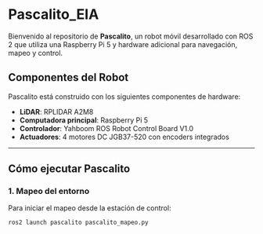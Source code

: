 # **Pascalito_EIA**

Bienvenido al repositorio de **Pascalito**, un robot móvil desarrollado con ROS 2 que utiliza una Raspberry Pi 5 y hardware adicional para navegación, mapeo y control.

## **Componentes del Robot**
Pascalito está construido con los siguientes componentes de hardware:

- **LiDAR**: RPLIDAR A2M8
- **Computadora principal**: Raspberry Pi 5
- **Controlador**: Yahboom ROS Robot Control Board V1.0
- **Actuadores**: 4 motores DC JGB37-520 con encoders integrados

---

## **Cómo ejecutar Pascalito**

### **1. Mapeo del entorno**
Para iniciar el mapeo desde la estación de control:
```bash
ros2 launch pascalito pascalito_mapeo.py

